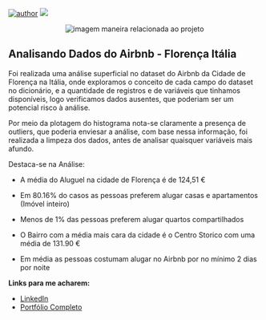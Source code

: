 [![author](https://img.shields.io/badge/author-raimota-red.svg)](https://www.linkedin.com/in/raimota/) [![](https://img.shields.io/badge/python-3.10+-blue.svg)](https://www.python.org/downloads/release/python-365/)
<p align="center">
  <img src="https://images.unsplash.com/photo-1672509836183-ababf6f0ae45?q=80&w=2070&auto=format&fit=crop&ixlib=rb-4.0.3&ixid=M3wxMjA3fDB8MHxwaG90by1wYWdlfHx8fGVufDB8fHx8fA%3D%3D" alt="imagem maneira relacionada ao projeto"
    height=max-height>
</p>

## Analisando Dados do Airbnb - Florença Itália

Foi realizada uma análise superficial no dataset do Airbnb da Cidade de Florença na Itália, onde exploramos o conceito de cada campo do dataset no dicionário, e a quantidade de registros e de variáveis que tinhamos disponíveis, logo verificamos dados ausentes, que poderiam ser um potencial risco à análise. 

Por meio da plotagem do histograma nota-se claramente a presença de outliers, que poderia enviesar a análise, com base nessa informação, foi realizada a limpeza dos dados, antes de analisar quaisquer variáveis mais afundo.

Destaca-se na Análise: 

*   A média do Aluguel na cidade de Florença é de 124,51 €
*   Em 80.16% do casos as pessoas preferem alugar casas e apartamentos (Imóvel inteiro) 

*  Menos de 1% das pessoas preferem alugar quartos compartilhados

*  O Bairro com a média mais cara da cidade é o Centro Storico com uma média de 131.90 €

*  Em média as pessoas costumam alugar no Airbnb por no mínimo 2 dias por noite

**Links para me acharem:**
* [LinkedIn](https://www.linkedin.com/in/raimota/)
* [Portfólio Completo](https://github.com/raimota/Portfolio-RaiMota)
